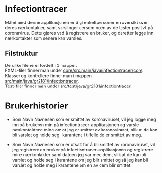 # Infectiontracer

Målet med denne applikasjonen er å gi enkeltpersoner en oversikt over deres nærkontakter, samt varslinger dersom noen av de tester positivt på coronavirus. Dette gjøres ved å registrere en bruker, og deretter legge inn nærkontakter som senere kan varsles.

## Filstruktur

De ulike filene er fordelt i 3 mapper. <br>
FXML-filer finner man under [core/src/main/java/infectiontracer/core](core/src/main/java/infectiontracer/core/). <br>
Klasser og kontrollere finner man i mappen [src/main/java/gr2181/infectiontracer](src/main/java/gr2181/infectiontracer/).<br>
Test-filer finner man under [src/test/java/gr2181/infectiontracer](src/test/java/gr2181/infectiontracer/). <br>

# Brukerhistorier

- Som Navn Navnesen som er smittet av koronaviruset, vil jeg logge meg inn på brukeren min på infectiontracer-applikasjonen og varsle nærkontaktene mine om at jeg er smittet av koronaviruset, slik at de kan bli varslet og holde seg i karantene i tilfelle de er smittet av meg.

- Som Navn Navnesen som er utsatt for å bli smittet av koronaviruset, vil jeg registrere en bruker på infectiontracer-applikasjonen og registrere mine nærkontakter samt datoen jeg var med dem, slik at de kan bli varslet og holde seg i karantene om jeg blir smittet og så jeg kan bli varslet og holde meg i karantene om en av dem blir smittet.
